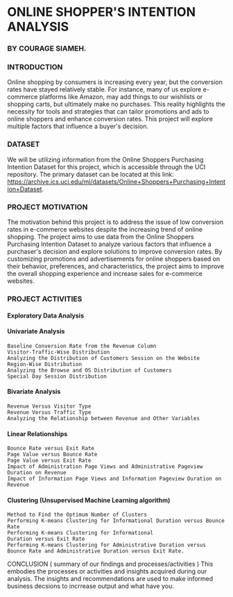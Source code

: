 

# ONLINE SHOPPER'S INTENTION ANALYSIS
### BY COURAGE SIAMEH.

### INTRODUCTION

Online shopping by consumers is increasing every year, but the conversion rates have stayed relatively stable. For instance, many of us explore e-commerce platforms like Amazon, may add things to our wishlists or shopping carts, but ultimately make no purchases. This reality highlights the necessity for tools and strategies that can tailor promotions and ads to online shoppers and enhance conversion rates. This project will explore multiple factors that influence a buyer's decision.


### DATASET

We will be utilizing information from the Online Shoppers Purchasing Intention Dataset for this project, which is accessible through the UCI repository. The primary dataset can be located at this link: https://archive.ics.uci.edu/ml/datasets/Online+Shoppers+Purchasing+Intention+Dataset.


### PROJECT MOTIVATION

The motivation behind this project is to address the issue of low conversion rates in e-commerce websites despite the increasing trend of online shopping. The project aims to use data from the Online Shoppers Purchasing Intention Dataset to analyze various factors that influence a purchaser's decision and explore solutions to improve conversion rates. By customizing promotions and advertisements for online shoppers based on their behavior, preferences, and characteristics, the project aims to improve the overall shopping experience and increase sales for e-commerce websites.


### PROJECT ACTIVITIES
#### Exploratory Data Analysis

#### Univariate Analysis
    Baseline Conversion Rate from the Revenue Column 
    Visitor-Traffic-Wise Distribution
    Analyzing the Distribution of Customers Session on the Website 
    Region-Wise Distribution
    Analyzing the Browse and OS Distribution of Customers  
    Special Day Session Distribution  

#### Bivariate Analysis
    Revenue Versus Visitor Type  
    Revenue Versus Traffic Type  
    Analyzing the Relationship between Revenue and Other Variables  

#### Linear Relationships
    Bounce Rate versus Exit Rate  
    Page Value versus Bounce Rate 
    Page Value versus Exit Rate
    Impact of Administration Page Views and Administrative Pageview Duration on Revenue
    Impact of Information Page Views and Information Pageview Duration on Revenue  

#### Clustering (Unsupervised Machine Learning algorithm)
    Method to Find the Optimum Number of Clusters
    Performing K-means Clustering for Informational Duration versus Bounce Rate
    Performing K-means Clustering for Informational
    Duration versus Exit Rate
    Performing K-means Clustering for Administrative Duration versus Bounce Rate and Administrative Duration versus Exit Rate.
    
CONCLUSION ( summary of our findings and processes/activities )
This embodies the processes or activities and insights acquired during our analysis.
The insights and recommendations are used to make informed business decsions to incrrease output and what have you.










